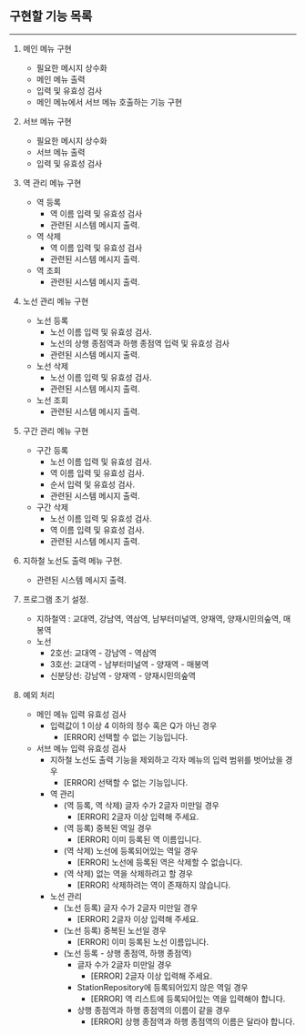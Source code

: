 ## 구현할 기능 목록
---
1. 메인 메뉴 구현
    - 필요한 메시지 상수화
    - 메인 메뉴 출력
    - 입력 및 유효성 검사
    - 메인 메뉴에서 서브 메뉴 호출하는 기능 구현

2. 서브 메뉴 구현
    - 필요한 메시지 상수화
    - 서브 메뉴 출력 
    - 입력 및 유효성 검사

3. 역 관리 메뉴 구현
    - 역 등록
        - 역 이름 입력 및 유효성 검사
        - 관련된 시스템 메시지 출력.
    - 역 삭제
        - 역 이름 입력 및 유효성 검사
        - 관련된 시스템 메시지 출력.
    - 역 조회
        - 관련된 시스템 메시지 출력.

4. 노선 관리 메뉴 구현
    - 노선 등록
        - 노선 이름 입력 및 유효성 검사.
        - 노선의 상행 종점역과 하행 종점역 입력 및 유효성 검사
        - 관련된 시스템 메시지 출력.
    - 노선 삭제
        - 노선 이름 입력 및 유효성 검사.
        - 관련된 시스템 메시지 출력.
    - 노선 조회
        - 관련된 시스템 메시지 출력.

5. 구간 관리 메뉴 구현
    - 구간 등록
        - 노선 이름 입력 및 유효성 검사.
        - 역 이름 입력 및 유효성 검사.
        - 순서 입력 및 유효성 검사.
        - 관련된 시스템 메시지 출력.
    - 구간 삭제
        - 노선 이름 입력 및 유효성 검사.
        - 역 이름 입력 및 유효성 검사.
        - 관련된 시스템 메시지 출력.

6. 지하철 노선도 출력 메뉴 구현.
    - 관련된 시스템 메시지 출력.

7. 프로그램 초기 설정.
    - 지하철역 : 교대역, 강남역, 역삼역, 남부터미널역, 양재역, 양재시민의숲역, 매봉역
    - 노선
        - 2호선: 교대역 - 강남역 - 역삼역
        - 3호선: 교대역 - 남부터미널역 - 양재역 - 매봉역
        - 신분당선: 강남역 - 양재역 - 양재시민의숲역 

8. 예외 처리
    - 메인 메뉴 입력 유효성 검사
        - 입력값이 1 이상 4 이하의 정수 혹은 Q가 아닌 경우
            - [ERROR] 선택할 수 없는 기능입니다.
    - 서브 메뉴 입력 유효성 검사
        - 지하철 노선도 출력 기능을 제외하고 각자 메뉴의 입력 범위를 벗어났을 경우
            - [ERROR] 선택할 수 없는 기능입니다.
        - 역 관리
            - (역 등록, 역 삭제) 글자 수가 2글자 미만일 경우
                - [ERROR] 2글자 이상 입력해 주세요.
            - (역 등록) 중복된 역일 경우
                - [ERROR] 이미 등록된 역 이름입니다.
            - (역 삭제) 노선에 등록되어있는 역일 경우
                - [ERROR] 노선에 등록된 역은 삭제할 수 없습니다.
            - (역 삭제) 없는 역을 삭제하려고 할 경우
                - [ERROR] 삭제하려는 역이 존재하지 않습니다.
        - 노선 관리
            - (노선 등록) 글자 수가 2글자 미만일 경우
                - [ERROR] 2글자 이상 입력해 주세요.
            - (노선 등록) 중복된 노선일 경우
                - [ERROR] 이미 등록된 노선 이름입니다.
            - (노선 등록 - 상행 종점역, 하행 종점역)
                - 글자 수가 2글자 미만일 경우
                    - [ERROR] 2글자 이상 입력해 주세요.
                - StationRepository에 등록되어있지 않은 역일 경우
                    - [ERROR] 역 리스트에 등록되어있는 역을 입력해야 합니다.
                - 상행 종점역과 하행 종점역의 이름이 같을 경우
                    - [ERROR] 상행 종점역과 하행 종점역의 이름은 달라야 합니다.